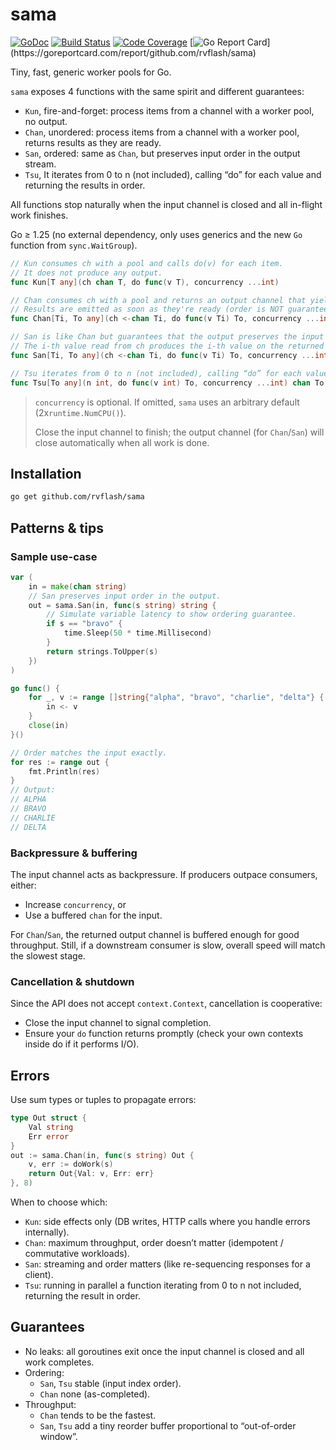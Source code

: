 # sama

[![GoDoc](https://godoc.org/github.com/rvflash/sama?status.svg)](https://godoc.org/github.com/rvflash/sama)
[![Build Status](https://github.com/rvflash/sama/workflows/build/badge.svg)](https://github.com/rvflash/sama/actions?workflow=build)
[![Code Coverage](https://codecov.io/gh/rvflash/sama/branch/main/graph/badge.svg)](https://codecov.io/gh/rvflash/sama)
[![Go Report Card](https://goreportcard.com/badge/github.com/rvflash/sama?)](https://goreportcard.com/report/github.com/rvflash/sama)


Tiny, fast, generic worker pools for Go.

`sama` exposes 4 functions with the same spirit and different guarantees:
* `Kun`, fire-and-forget: process items from a channel with a worker pool, no output.
* `Chan`, unordered: process items from a channel with a worker pool, returns results as they are ready.
* `San`, ordered: same as `Chan`, but preserves input order in the output stream.
* `Tsu`, It iterates from 0 to n (not included), calling “do” for each value and returning the results in order.

All functions stop naturally when the input channel is closed and all in-flight work finishes.

Go ≥ 1.25 (no external dependency, only uses generics and the new `Go` function from `sync.WaitGroup`).

```go
// Kun consumes ch with a pool and calls do(v) for each item.
// It does not produce any output.
func Kun[T any](ch chan T, do func(v T), concurrency ...int)

// Chan consumes ch with a pool and returns an output channel that yields do(v) results.
// Results are emitted as soon as they're ready (order is NOT guaranteed).
func Chan[Ti, To any](ch <-chan Ti, do func(v Ti) To, concurrency ...int) chan To

// San is like Chan but guarantees that the output preserves the input order.
// The i-th value read from ch produces the i-th value on the returned channel.
func San[Ti, To any](ch <-chan Ti, do func(v Ti) To, concurrency ...int) chan To

// Tsu iterates from 0 to n (not included), calling “do” for each value and returning the results in order.
func Tsu[To any](n int, do func(v int) To, concurrency ...int) chan To
```

> `concurrency` is optional. If omitted, `sama` uses an arbitrary default (2x`runtime.NumCPU()`).
> 
> Close the input channel to finish; the output channel (for `Chan`/`San`) will close automatically when all work is done.

## Installation

```bash
go get github.com/rvflash/sama
```

## Patterns & tips

### Sample use-case

```go
var (
    in = make(chan string)
    // San preserves input order in the output.
    out = sama.San(in, func(s string) string {
        // Simulate variable latency to show ordering guarantee.
        if s == "bravo" {
            time.Sleep(50 * time.Millisecond)
        }
        return strings.ToUpper(s)
    })
)

go func() {
    for _, v := range []string{"alpha", "bravo", "charlie", "delta"} {
        in <- v
    }
    close(in)
}()

// Order matches the input exactly.
for res := range out {
    fmt.Println(res)
}
// Output: 
// ALPHA
// BRAVO
// CHARLIE
// DELTA
```

### Backpressure & buffering

The input channel acts as backpressure. If producers outpace consumers, either:
* Increase `concurrency`, or
* Use a buffered `chan` for the input.

For `Chan`/`San`, the returned output channel is buffered enough for good throughput.
Still, if a downstream consumer is slow, overall speed will match the slowest stage.

### Cancellation & shutdown

Since the API does not accept `context.Context`, cancellation is cooperative:
- Close the input channel to signal completion.
- Ensure your `do` function returns promptly (check your own contexts inside do if it performs I/O).

## Errors

Use sum types or tuples to propagate errors:
```go
type Out struct {
    Val string
    Err error
}
out := sama.Chan(in, func(s string) Out {
    v, err := doWork(s)
    return Out{Val: v, Err: err}
}, 8)
```

When to choose which:
* `Kun`: side effects only (DB writes, HTTP calls where you handle errors internally).
* `Chan`: maximum throughput, order doesn’t matter (idempotent / commutative workloads).
* `San`: streaming and order matters (like re-sequencing responses for a client).
* `Tsu`: running in parallel a function iterating from 0 to n not included, returning the result in order.


## Guarantees

* No leaks: all goroutines exit once the input channel is closed and all work completes.
* Ordering:
  - `San`, `Tsu` stable (input index order).
  - `Chan` none (as-completed).
* Throughput:
  - `Chan` tends to be the fastest.
  - `San`, `Tsu` add a tiny reorder buffer proportional to “out-of-order window”.